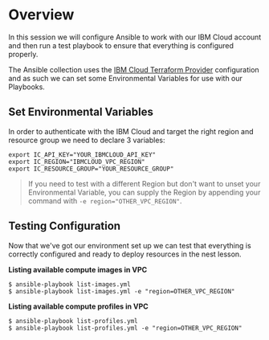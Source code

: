 # Overview
In this session we will configure Ansible to work with our IBM Cloud account and then run a test playbook to ensure that everything is configured properly. 

The Ansible collection uses the [IBM Cloud Terraform Provider](https://registry.terraform.io/providers/IBM-Cloud/ibm/latest/docs) configuration and as such we can set some Environmental Variables for use with our Playbooks. 

## Set Environmental Variables 

In order to authenticate with the IBM Cloud and target the right region and resource group we need to declare 3 variables:

```shell
export IC_API_KEY="YOUR_IBMCLOUD_API_KEY"
export IC_REGION="IBMCLOUD_VPC_REGION"
export IC_RESOURCE_GROUP="YOUR_RESOURCE_GROUP"
```


> If you need to test with a different Region but don't want to unset your Environmental Variable, you can supply the Region by appending your command with `-e region="OTHER_VPC_REGION"`. 

## Testing Configuration 

Now that we've got our environment set up we can test that everything is correctly configured and ready to deploy resources in the nest lesson.

**Listing available compute images in VPC**

```shell
$ ansible-playbook list-images.yml
$ ansible-playbook list-images.yml -e "region=OTHER_VPC_REGION"
```

**Listing available compute profiles in VPC**

```shell
$ ansible-playbook list-profiles.yml
$ ansible-playbook list-profiles.yml -e "region=OTHER_VPC_REGION"
```

